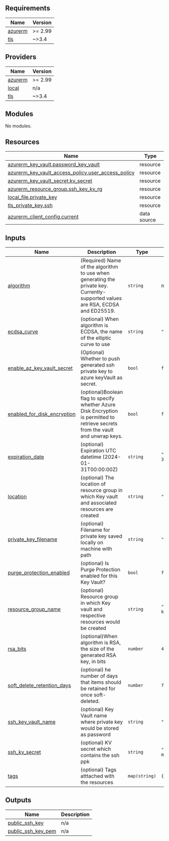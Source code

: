 ## Requirements

| Name | Version |
|------|---------|
| <a name="requirement_azurerm"></a> [azurerm](#requirement\_azurerm) | >= 2.99 |
| <a name="requirement_tls"></a> [tls](#requirement\_tls) | ~>3.4 |

## Providers

| Name | Version |
|------|---------|
| <a name="provider_azurerm"></a> [azurerm](#provider\_azurerm) | >= 2.99 |
| <a name="provider_local"></a> [local](#provider\_local) | n/a |
| <a name="provider_tls"></a> [tls](#provider\_tls) | ~>3.4 |

## Modules

No modules.

## Resources

| Name | Type |
|------|------|
| [azurerm_key_vault.password_key_vault](https://registry.terraform.io/providers/hashicorp/azurerm/latest/docs/resources/key_vault) | resource |
| [azurerm_key_vault_access_policy.user_access_policy](https://registry.terraform.io/providers/hashicorp/azurerm/latest/docs/resources/key_vault_access_policy) | resource |
| [azurerm_key_vault_secret.kv_secret](https://registry.terraform.io/providers/hashicorp/azurerm/latest/docs/resources/key_vault_secret) | resource |
| [azurerm_resource_group.ssh_key_kv_rg](https://registry.terraform.io/providers/hashicorp/azurerm/latest/docs/resources/resource_group) | resource |
| [local_file.private_key](https://registry.terraform.io/providers/hashicorp/local/latest/docs/resources/file) | resource |
| [tls_private_key.ssh](https://registry.terraform.io/providers/hashicorp/tls/latest/docs/resources/private_key) | resource |
| [azurerm_client_config.current](https://registry.terraform.io/providers/hashicorp/azurerm/latest/docs/data-sources/client_config) | data source |

## Inputs

| Name | Description | Type | Default | Required |
|------|-------------|------|---------|:--------:|
| <a name="input_algorithm"></a> [algorithm](#input\_algorithm) | (Required) Name of the algorithm to use when generating the private key. Currently-supported values are RSA, ECDSA and ED25519. | `string` | n/a | yes |
| <a name="input_ecdsa_curve"></a> [ecdsa\_curve](#input\_ecdsa\_curve) | (optional)  When algorithm is ECDSA, the name of the elliptic curve to use | `string` | `"P224"` | no |
| <a name="input_enable_az_key_vault_secret"></a> [enable\_az\_key\_vault\_secret](#input\_enable\_az\_key\_vault\_secret) | (Optional) Whether to push generated ssh private key to azure keyVault as secret. | `bool` | `false` | no |
| <a name="input_enabled_for_disk_encryption"></a> [enabled\_for\_disk\_encryption](#input\_enabled\_for\_disk\_encryption) | (optional)Boolean flag to specify whether Azure Disk Encryption is permitted to retrieve secrets from the vault and unwrap keys. | `bool` | `false` | no |
| <a name="input_expiration_date"></a> [expiration\_date](#input\_expiration\_date) | (optional) Expiration UTC datetime (2024-01-31T00:00:00Z) | `string` | `"2024-01-31T00:00:00Z"` | no |
| <a name="input_location"></a> [location](#input\_location) | (optional) The location of resource group in which Key vault and associated resources are created | `string` | `"westeurope"` | no |
| <a name="input_private_key_filename"></a> [private\_key\_filename](#input\_private\_key\_filename) | (optional) Filename for private key saved locally on machine with path | `string` | `"./private_ssh_key"` | no |
| <a name="input_purge_protection_enabled"></a> [purge\_protection\_enabled](#input\_purge\_protection\_enabled) | (optional) Is Purge Protection enabled for this Key Vault? | `bool` | `false` | no |
| <a name="input_resource_group_name"></a> [resource\_group\_name](#input\_resource\_group\_name) | (optional) Resource group in which Key vault and respective resources would be created | `string` | `"kv-auto-ssh-ppk-key"` | no |
| <a name="input_rsa_bits"></a> [rsa\_bits](#input\_rsa\_bits) | (optional)When algorithm is RSA, the size of the generated RSA key, in bits | `number` | `4096` | no |
| <a name="input_soft_delete_retention_days"></a> [soft\_delete\_retention\_days](#input\_soft\_delete\_retention\_days) | (optional) he number of days that items should be retained for once soft-deleted. | `number` | `7` | no |
| <a name="input_ssh_key_vault_name"></a> [ssh\_key\_vault\_name](#input\_ssh\_key\_vault\_name) | (optional) Key Vault name where private key would be stored as password | `string` | `"kv-ssh-key-module"` | no |
| <a name="input_ssh_kv_secret"></a> [ssh\_kv\_secret](#input\_ssh\_kv\_secret) | (optional) KV secret which contains the ssh ppk | `string` | `"secret-ssh-ppk-module"` | no |
| <a name="input_tags"></a> [tags](#input\_tags) | (optional) Tags atttached with the resources | `map(string)` | `{}` | no |

## Outputs

| Name | Description |
|------|-------------|
| <a name="output_public_ssh_key"></a> [public\_ssh\_key](#output\_public\_ssh\_key) | n/a |
| <a name="output_public_ssh_key_pem"></a> [public\_ssh\_key\_pem](#output\_public\_ssh\_key\_pem) | n/a |
